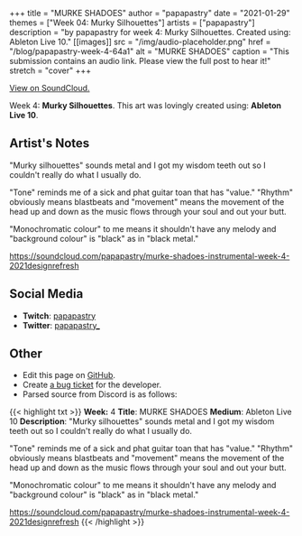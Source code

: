 +++
title =       "MURKE SHADOES"
author =      "papapastry"
date =        "2021-01-29"
themes =      ["Week 04: Murky Silhouettes"]
artists =     ["papapastry"]
description = "by papapastry for week 4: Murky Silhouettes. Created using: Ableton Live 10."
[[images]]
      src = "/img/audio-placeholder.png"
      href = "/blog/papapastry-week-4-64a1"
      alt = "MURKE SHADOES"
      caption = "This submission contains an audio link. Please view the full post to hear it!"
      stretch = "cover"
+++


[View on SoundCloud.](https://soundcloud.com/papapastry/murke-shadoes-instrumental-week-4-2021designrefresh)


Week 4: **Murky Silhouettes**. This art was lovingly created using: **Ableton Live 10**.

## Artist's Notes

"Murky silhouettes" sounds metal and I got my wisdom teeth out so I couldn't really do what I usually do.

"Tone" reminds me of a sick and phat guitar toan that has "value." "Rhythm" obviously means blastbeats and "movement" means the movement of the head up and down as the music flows through your soul and out your butt.

"Monochromatic colour" to me means it shouldn't have any melody and "background colour" is "black" as in "black metal."

https://soundcloud.com/papapastry/murke-shadoes-instrumental-week-4-2021designrefresh

## Social Media

- **Twitch**: <a href='https://twitch.tv/papapastry' target='_blank'>papapastry</a>
- **Twitter**: <a href='https://twitter.com/papapastry_' target='_blank'>papapastry_</a>

## Other

- Edit this page on [GitHub](https://github.com/teaminkling/web-refresh/edit/main/content/blog/papapastry-week-4-64a1.md).
- Create [a bug ticket](https://github.com/teaminkling/web-refresh/issues/new?assignees=&labels=bug&template=problem-report.md&title=) for the developer.
- Parsed source from Discord is as follows:

{{< highlight txt >}}
**Week:** 4
**Title**: MURKE SHADOES
**Medium**: Ableton Live 10
**Description**: "Murky silhouettes" sounds metal and I got my wisdom teeth out so I couldn't really do what I usually do.

"Tone" reminds me of a sick and phat guitar toan that has "value." "Rhythm" obviously means blastbeats and "movement" means the movement of the head up and down as the music flows through your soul and out your butt.

"Monochromatic colour" to me means it shouldn't have any melody and "background colour" is "black" as in "black metal."

https://soundcloud.com/papapastry/murke-shadoes-instrumental-week-4-2021designrefresh
{{< /highlight >}}